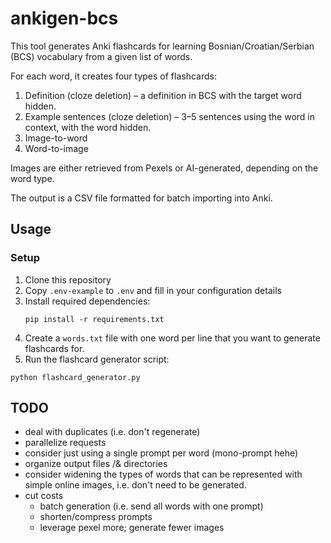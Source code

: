 # ankigen-bcs

This tool generates Anki flashcards for learning Bosnian/Croatian/Serbian (BCS) vocabulary from a given list of words.

For each word, it creates four types of flashcards:

1. Definition (cloze deletion) – a definition in BCS with the target word hidden.
2. Example sentences (cloze deletion) – 3–5 sentences using the word in context, with the word hidden.
3. Image-to-word
4. Word-to-image

Images are either retrieved from Pexels or AI-generated, depending on the word type.

The output is a CSV file formatted for batch importing into Anki.

## Usage

### Setup

1. Clone this repository
2. Copy `.env-example` to `.env` and fill in your configuration details
3. Install required dependencies:
   ```
   pip install -r requirements.txt
   ```
4. Create a `words.txt` file with one word per line that you want to generate flashcards for.
5. Run the flashcard generator script:

```
python flashcard_generator.py
```

## TODO

- deal with duplicates (i.e. don't regenerate)
- parallelize requests
- consider just using a single prompt per word (mono-prompt hehe)
- organize output files /& directories
- consider widening the types of words that can be represented with simple online images, i.e. don't need to be generated.
- cut costs
  - batch generation (i.e. send all words with one prompt)
  - shorten/compress prompts
  - leverage pexel more; generate fewer images
